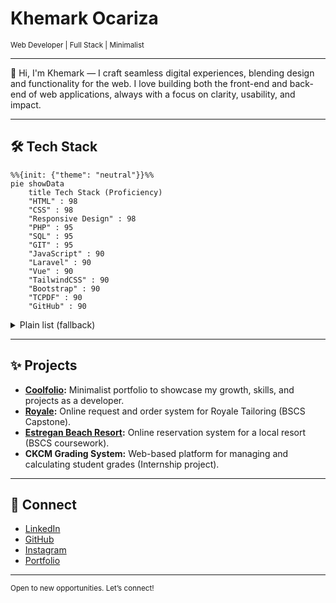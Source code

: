 
# Khemark Ocariza

<sub>Web Developer | Full Stack | Minimalist</sub>

---

👋 Hi, I'm Khemark — I craft seamless digital experiences, blending design and functionality for the web. I love building both the front-end and back-end of web applications, always with a focus on clarity, usability, and impact.

---

## 🛠️ Tech Stack

```mermaid
%%{init: {"theme": "neutral"}}%%
pie showData
    title Tech Stack (Proficiency)
    "HTML" : 98
    "CSS" : 98
    "Responsive Design" : 98
    "PHP" : 95
    "SQL" : 95
    "GIT" : 95
    "JavaScript" : 90
    "Laravel" : 90
    "Vue" : 90
    "TailwindCSS" : 90
    "Bootstrap" : 90
    "TCPDF" : 90
    "GitHub" : 90
```

<details>
	<summary>Plain list (fallback)</summary>

	`HTML` `CSS` `TailwindCSS` `Bootstrap` `Vue` `JavaScript` `PHP` `Laravel` `SQL` `GIT` `GitHub` `Responsive Design` `TCPDF`

</details>

---

## ✨ Projects

- **[Coolfolio](https://faithan.github.io/Coolfolio/):** Minimalist portfolio to showcase my growth, skills, and projects as a developer.
- **[Royale](https://faithan.github.io/Coolfolio/):** Online request and order system for Royale Tailoring (BSCS Capstone).
- **[Estregan Beach Resort](https://faithan.github.io/Coolfolio/):** Online reservation system for a local resort (BSCS coursework).
- **CKCM Grading System:** Web-based platform for managing and calculating student grades (Internship project).

---


## 🔗 Connect

- [LinkedIn](https://www.linkedin.com/in/khemark-ocariza-509b71215/)
- [GitHub](https://github.com/Faithan)
- [Instagram](https://www.instagram.com/m0n0s_/)
- [Portfolio](https://faithan.github.io/Coolfolio/)

---

<sub>Open to new opportunities. Let’s connect!</sub>
